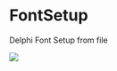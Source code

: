 # FontSetup
 Delphi Font Setup from file

 ![]([https://github.com/mben-dz/FontSetup/blob/main/Rec%200003.mp4](https://github.com/user-attachments/assets/3e65c2db-e623-4e8a-ab79-eac3b3f2272f))
